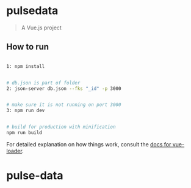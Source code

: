 # pulsedata

> A Vue.js project

## How to run

``` bash

1: npm install


# db.json is part of folder
2: json-server db.json --fks "_id" -p 3000


# make sure it is not running on port 3000
3: npm run dev


# build for production with minification
npm run build
```

For detailed explanation on how things work, consult the [docs for vue-loader](http://vuejs.github.io/vue-loader).
# pulse-data
